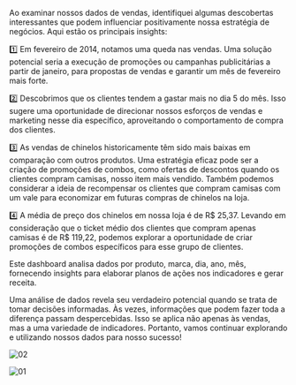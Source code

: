 Ao examinar nossos dados de vendas, identifiquei algumas descobertas interessantes que podem influenciar positivamente nossa estratégia de negócios. Aqui estão os principais insights:



1️⃣ Em fevereiro de 2014, notamos uma queda nas vendas. Uma solução potencial seria a execução de promoções ou campanhas publicitárias a partir de janeiro, para propostas de vendas e garantir um mês de fevereiro mais forte.



2️⃣ Descobrimos que os clientes tendem a gastar mais no dia 5 do mês. Isso sugere uma oportunidade de direcionar nossos esforços de vendas e marketing nesse dia específico, aproveitando o comportamento de compra dos clientes.



3️⃣ As vendas de chinelos historicamente têm sido mais baixas em comparação com outros produtos. Uma estratégia eficaz pode ser a criação de promoções de combos, como ofertas de descontos quando os clientes compram camisas, nosso item mais vendido. Também podemos considerar a ideia de recompensar os clientes que compram camisas com um vale para economizar em futuras compras de chinelos na loja.



4️⃣ A média de preço dos chinelos em nossa loja é de R$ 25,37. Levando em consideração que o ticket médio dos clientes que compram apenas camisas é de R$ 119,22, podemos explorar a oportunidade de criar promoções de combos específicos para esse grupo de clientes.



Este dashboard analisa dados por produto, marca, dia, ano, mês, fornecendo insights para elaborar planos de ações nos indicadores e gerar receita.



Uma análise de dados revela seu verdadeiro potencial quando se trata de tomar decisões informadas. Às vezes, informações que podem fazer toda a diferença passam despercebidas. Isso se aplica não apenas às vendas, mas a uma variedade de indicadores. Portanto, vamos continuar explorando e utilizando nossos dados para nosso sucesso!


![02](https://github.com/GleisonAmorim/dashfaturamento/assets/54336609/7c5c54c4-b460-436b-ac6b-6942765dab38)

![01](https://github.com/GleisonAmorim/dashfaturamento/assets/54336609/379ea59e-39ca-42c4-b894-019b83250e14)

